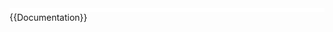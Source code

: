 <div role="note" class="shortcutbox shortcutbox-left plainlist plainlinks noprint" style="<!--
-->{{#switch:{{{clear|}}} |true=clear:{{{float|right}}}; |left|right|both=clear:{{{clear|}}}; |#default=}}<!--
-->float: {{#ifeq:{{{float|}}}|left|left|right}};<!--
-->margin: {{{top|0em}}} {{#ifeq:{{{float|}}}|left|1em 0em 0em|0em 0em 1em}};<!--
-->border: 1px solid #aaa; background: #fff; padding: 0.3em 0.6em 0.2em 0.6em; text-align: center; font-size: 85%; font-weight: bold;"><!--

Adding the shortcut links:
--><div style="display: inline-block; border-bottom: 1px solid #aaa; line-height: 1.5em; font-weight: normal; margin-bottom: .2em;">{{#if:{{{redirect|}}} |重定向 |[[WP:捷徑|-{zh-hans:快捷方式; zh-hant:捷徑;}-]]}}</div> {{bulleted list
    | {{#if: {{{1|<noinclude>{{PAGENAME}}</noinclude>}}} | &#123;&#123;{{{pre|}}}{{#ifexist:Template:{{{1}}}  |[{{fullurl:Template:{{{1}}}|redirect=no}} {{#if:true|{{{1}}}}}]  |[[Template:{{{1|<noinclude>{{PAGENAME}}</noinclude>}}}|{{#if:true|{{{1|<noinclude>{{PAGENAME}}</noinclude>}}}}}]]}}&#125;&#125; }}<!--

--> | {{#if:{{{2|}}} | &#123;&#123;{{{pre2|}}}{{#ifexist:Template:{{{2}}} |[{{fullurl:Template:{{{2}}}|redirect=no}} {{#if:true|{{{2}}}}}]  |[[Template:{{{2}}}|{{#if:true|{{{2}}}}}]]}}&#125;&#125; }}<!--

--> | {{#if:{{{3|}}} | &#123;&#123;{{{pre3|}}}{{#ifexist:Template:{{{3}}} |[{{fullurl:Template:{{{3}}}|redirect=no}} {{#if:true|{{{3}}}}}]  |[[Template:{{{3}}}|{{#if:true|{{{3}}}}}]]}}&#125;&#125; }}<!--

--> | {{#if:{{{4|}}} | &#123;&#123;{{{pre4|}}}{{#ifexist:Template:{{{4}}} |[{{fullurl:Template:{{{4}}}|redirect=no}} {{#if:true|{{{4}}}}}]  |[[Template:{{{4}}}|{{#if:true|{{{4}}}}}]]}}&#125;&#125; }}<!--

--> | {{#if:{{{5|}}} | &#123;&#123;{{{pre5|}}}{{#ifexist:Template:{{{5}}} |[{{fullurl:Template:{{{5}}}|redirect=no}} {{#if:true|{{{5}}}}}]  |[[Template:{{{5}}}|{{#if:true|{{{5}}}}}]]}}&#125;&#125; }}<!--

--> | {{#if:{{{6|}}} | &#123;&#123;{{{pre6|}}}{{#ifexist:Template:{{{6}}} |[{{fullurl:Template:{{{6}}}|redirect=no}} {{#if:true|{{{6}}}}}]  |[[Template:{{{6}}}|{{#if:true|{{{6}}}}}]]}}&#125;&#125; }}<!--

--> | {{#if:{{{7|}}} | &#123;&#123;{{{pre7|}}}{{#ifexist:Template:{{{7}}} |[{{fullurl:Template:{{{7}}}|redirect=no}} {{#if:true|{{{7}}}}}]  |[[Template:{{{7}}}|{{#if:true|{{{7}}}}}]]}}&#125;&#125; }}<!--

--> | {{#if:{{{8|}}} | &#123;&#123;{{{pre8|}}}{{#ifexist:Template:{{{8}}} |[{{fullurl:Template:{{{8}}}|redirect=no}} {{#if:true|{{{8}}}}}]  |[[Template:{{{8}}}|{{#if:true|{{{8}}}}}]]}}&#125;&#125; }}<!--

--> | {{#if:{{{9|}}} | &#123;&#123;{{{pre9|}}}{{#ifexist:Template:{{{9}}} |[{{fullurl:Template:{{{9}}}|redirect=no}} {{#if:true|{{{9}}}}}]  |[[Template:{{{9}}}|{{#if:true|{{{9}}}}}]]}}&#125;&#125; }}<!--

--> | {{#if:{{{10|}}} | &#123;&#123;{{{pre10|}}}{{#ifexist:Template:{{{10}}} |[{{fullurl:Template:{{{10}}}|redirect=no}} {{#if:true|{{{10}}}}}]  |[[Template:{{{10}}}|{{#if:true|{{{10}}}}}]]}}&#125;&#125; }}<!--

-->}}<!--
--></div><noinclude>{{Documentation}}</noinclude>